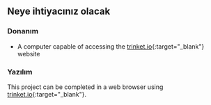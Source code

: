 ## Neye ihtiyacınız olacak

### Donanım

+ A computer capable of accessing the [trinket.io](https://trinket.io){:target="_blank"} website

### Yazılım

This project can be completed in a web browser using [trinket.io](https://trinket.io){:target="_blank"}.